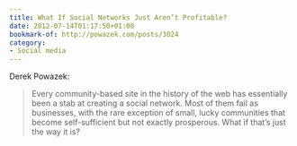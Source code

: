 ```yaml
---
title: What If Social Networks Just Aren’t Profitable?
date: 2012-07-14T01:17:50+01:00
bookmark-of: http://powazek.com/posts/3024
category:
- Social media
---
```

Derek Powazek:

> Every community-based site in the history of the web has essentially been a stab at creating a social network. Most of them fail as businesses, with the rare exception of small, lucky communities that become self-sufficient but not exactly prosperous. What if that’s just the way it is?
